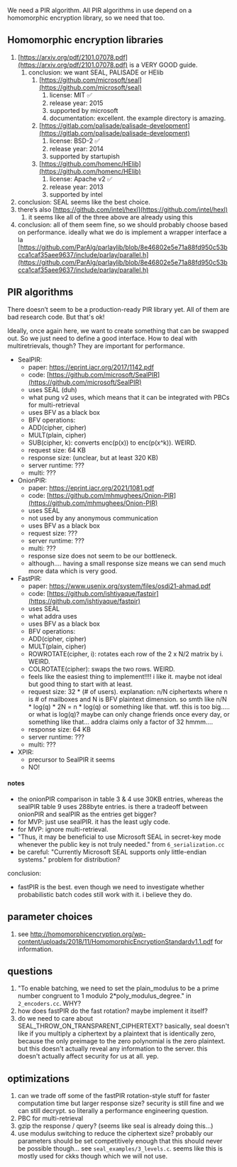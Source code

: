 We need a PIR algorithm. All PIR algorithms in use depend on a homomorphic encryption library, so we need that too.

## Homomorphic encryption libraries

1. [https://arxiv.org/pdf/2101.07078.pdf](https://arxiv.org/pdf/2101.07078.pdf) is a VERY GOOD guide.
   1. conclusion: we want SEAL, PALISADE or HElib
      1. [https://github.com/microsoft/seal](https://github.com/microsoft/seal)
         1. license: MIT ✅
         2. release year: 2015
         3. supported by microsoft
         4. documentation: excellent. the example directory is amazing.
      2. [https://gitlab.com/palisade/palisade-development](https://gitlab.com/palisade/palisade-development)
         1. license: BSD-2 ✅
         2. release year: 2014
         3. supported by startupish
      3. [https://github.com/homenc/HElib](https://github.com/homenc/HElib)
         1. license: Apache v2 ✅
         2. release year: 2013
         3. supported by intel
2. conclusion: SEAL seems like the best choice.
3. there’s also [https://github.com/intel/hexl](https://github.com/intel/hexl)
   1. it seems like all of the three above are already using this
4. conclusion: all of them seem fine, so we should probably choose based on performance. ideally what we do is implement a wrapper interface a la [https://github.com/ParAlg/parlaylib/blob/8e46802e5e71a88fd950c53bcca1caf35aee9637/include/parlay/parallel.h](https://github.com/ParAlg/parlaylib/blob/8e46802e5e71a88fd950c53bcca1caf35aee9637/include/parlay/parallel.h)

## PIR algorithms

There doesn’t seem to be a production-ready PIR library yet. All of them are bad research code. But that's ok!

Ideally, once again here, we want to create something that can be swapped out. So we just need to define a good interface. How to deal with multiretrievals, though? They are important for performance.

- SealPIR:
  - paper: https://eprint.iacr.org/2017/1142.pdf
  - code: [https://github.com/microsoft/SealPIR](https://github.com/microsoft/SealPIR)
  - uses SEAL (duh)
  - what pung v2 uses, which means that it can be integrated with PBCs for multi-retrieval
  - uses BFV as a black box
  - BFV operations:
   - ADD(cipher, cipher)
   - MULT(plain, cipher)
   - SUB(cipher, k): converts enc(p(x)) to enc(p(x^k)). WEIRD.
  - request size: 64 KB
  - response size: (unclear, but at least 320 KB)
  - server runtime: ???
  - multi: ???
- OnionPIR:
  - paper: https://eprint.iacr.org/2021/1081.pdf
  - code: [https://github.com/mhmughees/Onion-PIR](https://github.com/mhmughees/Onion-PIR)
  - uses SEAL
  - not used by any anonymous communication
  - uses BFV as a black box
  - request size: ???
  - server runtime: ???
  - multi: ???
  - response size does not seem to be our bottleneck.
   - although.... having a small response size means we can send much more data which is very good.
- FastPIR:
  - paper: https://www.usenix.org/system/files/osdi21-ahmad.pdf
  - code: [https://github.com/ishtiyaque/fastpir](https://github.com/ishtiyaque/fastpir)
  - uses SEAL
  - what addra uses
  - uses BFV as a black box
  - BFV operations:
   - ADD(cipher, cipher)
   - MULT(plain, cipher)
   - ROWROTATE(cipher, i): rotates each row of the 2 x N/2 matrix by i. WEIRD.
   - COLROTATE(cipher): swaps the two rows. WEIRD.
  - feels like the easiest thing to implement!!!! i like it. maybe not ideal but good thing to start with at least.
  - request size: 32 * (# of users). explanation: n/N ciphertexts where n is # of mailboxes and N is BFV plaintext dimension. so smth like n/N * log(q) * 2N  = n * log(q) or something like that. wtf. this is too big..... or what is log(q)? maybe can only change friends once every day, or something like that... addra claims only a factor of 32 hmmm....
  - response size: 64 KB
  - server runtime: ???
  - multi: ???
- XPIR:
  - precursor to SealPIR it seems 
  - NO!

#### notes

- the onionPIR comparison in table 3 & 4 use 30KB entries, whereas the sealPIR table 9 uses 288byte entries. is there a tradeoff between onionPIR and sealPIR as the entries get bigger?
- for MVP: just use sealPIR. it has the least ugly code.
- for MVP: ignore multi-retrieval.
- "Thus, it may
    be beneficial to use Microsoft SEAL in secret-key mode whenever the public
    key is not truly needed." from `6_serialization.cc`
- be careful: "Currently Microsoft SEAL supports only little-endian systems." problem for distribution?

conclusion:
- fastPIR is the best. even though we need to investigate whether probabilistic batch codes still work with it. i believe they do.

## parameter choices

1. see http://homomorphicencryption.org/wp-content/uploads/2018/11/HomomorphicEncryptionStandardv1.1.pdf for information.

## questions

1. "To enable batching, we need to set the plain_modulus to be a prime number
    congruent to 1 modulo 2*poly_modulus_degree." in `2_encoders.cc`. WHY?
2. how does fastPIR do the fast rotation? maybe implement it itself?
3. do we need to care about SEAL_THROW_ON_TRANSPARENT_CIPHERTEXT? basically, seal doesn't like if you multiply a ciphertext by a plaintext that is identically zero, because the only preimage to the zero polynomial is the zero plaintext. but this doesn't actually reveal any information to the server. this doesn't actually affect security for us at all. yep.

## optimizations

1. can we trade off some of the fastPIR rotation-style stuff for faster computation time but larger response size? security is still fine and we can still decrypt. so literally a performance engineering question.
2. PBC for multi-retrieval
3. gzip the response / query? (seems like seal is already doing this...)
4. use modulus switching to reduce the ciphertext size? probably our parameters should be set competitively enough that this should never be possible though... see `seal_examples/3_levels.c`. seems like this is mostly used for ckks though which we will not use.